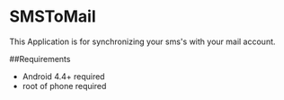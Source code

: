 # SMSToMail
This Application is for synchronizing your sms's with your mail account.

##Requirements
- Android 4.4+ required
- root of phone required

